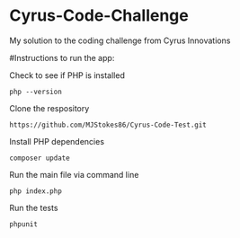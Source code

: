 # Cyrus-Code-Challenge


My solution to the coding challenge from Cyrus Innovations

#Instructions to run the app:

Check to see if PHP is installed

	php --version

Clone the respository

	https://github.com/MJStokes86/Cyrus-Code-Test.git

Install PHP dependencies

	composer update

Run the main file via command line

	php index.php

Run the tests

	phpunit